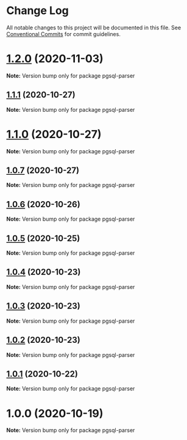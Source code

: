 # Change Log

All notable changes to this project will be documented in this file.
See [Conventional Commits](https://conventionalcommits.org) for commit guidelines.

# [1.2.0](https://github.com/pyramation/pgsql-parser/compare/pgsql-parser@1.1.1...pgsql-parser@1.2.0) (2020-11-03)

**Note:** Version bump only for package pgsql-parser





## [1.1.1](https://github.com/pyramation/pgsql-parser/compare/pgsql-parser@1.1.0...pgsql-parser@1.1.1) (2020-10-27)

**Note:** Version bump only for package pgsql-parser





# [1.1.0](https://github.com/pyramation/pgsql-parser/compare/pgsql-parser@1.0.7...pgsql-parser@1.1.0) (2020-10-27)

**Note:** Version bump only for package pgsql-parser





## [1.0.7](https://github.com/pyramation/pgsql-parser/compare/pgsql-parser@1.0.6...pgsql-parser@1.0.7) (2020-10-27)

**Note:** Version bump only for package pgsql-parser





## [1.0.6](https://github.com/pyramation/pgsql-parser/compare/pgsql-parser@1.0.5...pgsql-parser@1.0.6) (2020-10-26)

**Note:** Version bump only for package pgsql-parser





## [1.0.5](https://github.com/pyramation/pgsql-parser/compare/pgsql-parser@1.0.4...pgsql-parser@1.0.5) (2020-10-25)

**Note:** Version bump only for package pgsql-parser





## [1.0.4](https://github.com/pyramation/pgsql-parser/compare/pgsql-parser@1.0.3...pgsql-parser@1.0.4) (2020-10-23)

**Note:** Version bump only for package pgsql-parser





## [1.0.3](https://github.com/pyramation/pgsql-parser/compare/pgsql-parser@1.0.2...pgsql-parser@1.0.3) (2020-10-23)

**Note:** Version bump only for package pgsql-parser





## [1.0.2](https://github.com/pyramation/pgsql-parser/compare/pgsql-parser@1.0.1...pgsql-parser@1.0.2) (2020-10-23)

**Note:** Version bump only for package pgsql-parser





## [1.0.1](https://github.com/pyramation/pgsql-parser/compare/pgsql-parser@1.0.0...pgsql-parser@1.0.1) (2020-10-22)

**Note:** Version bump only for package pgsql-parser





# 1.0.0 (2020-10-19)

**Note:** Version bump only for package pgsql-parser
